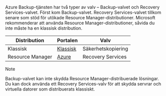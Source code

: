 Azure Backup-tjänsten har två typer av valv – Backup-valvet och Recovery Services-valvet. Först kom Backup-valvet. Recovery Services-valvet tillkom senare som stöd för utökade Resource Manager-distributioner. Microsoft rekommenderar att använda Resource Manager-distributioner, såvida du inte måste ha en klassisk distribution.

| **Distribution** | **Portalen** | **Valv** |
| --- | --- | --- |
| Klassisk |[Klassisk](https://manage.windowsazure.com) |Säkerhetskopiering |
| Resource Manager |[Azure](https://portal.azure.com) |Recovery Services |

> [!NOTE]
> Backup-valvet kan inte skydda Resource Manager-distribuerade lösningar. Du kan dock använda ett Recovery Services-valv för att skydda servrar och virtuella datorer som distribuerats klassiskt.  
> 
> 

<!--HONumber=Sep16_HO3-->


